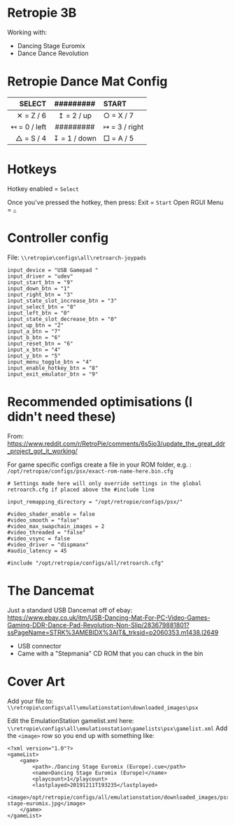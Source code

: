 # Retropie 3B

Working with: 
- Dancing Stage Euromix
- Dance Dance Revolution

# Retropie Dance Mat Config

| SELECT       | #########    | START         |
| -----------: | :----------: | :------------ |
| ✕ = Z / 6    | ↥ = 2 / up   | ○ = X / 7     |
| ↤ = 0 / left | #########    | ↦ = 3 / right |
| △ = S / 4    | ↧ = 1 / down | □ = A / 5     |

# Hotkeys

Hotkey enabled = `Select`

Once you've pressed the hotkey, then press: 
Exit = `Start`
Open RGUI Menu = `△`

# Controller config

File: `\\retropie\configs\all\retroarch-joypads`

```
input_device = "USB Gamepad "
input_driver = "udev"
input_start_btn = "9"
input_down_btn = "1"
input_right_btn = "3"
input_state_slot_increase_btn = "3"
input_select_btn = "8"
input_left_btn = "0"
input_state_slot_decrease_btn = "0"
input_up_btn = "2"
input_a_btn = "7"
input_b_btn = "6"
input_reset_btn = "6"
input_x_btn = "4"
input_y_btn = "5"
input_menu_toggle_btn = "4"
input_enable_hotkey_btn = "8"
input_exit_emulator_btn = "9"
```

# Recommended optimisations (I didn't need these)
From: https://www.reddit.com/r/RetroPie/comments/6s5io3/update_the_great_ddr_project_got_it_working/

For game specific configs create a file in your ROM folder, e.g. : `/opt/retropie/configs/psx/exact-rom-name-here.bin.cfg`

```
# Settings made here will only override settings in the global retroarch.cfg if placed above the #include line

input_remapping_directory = "/opt/retropie/configs/psx/"

#video_shader_enable = false
#video_smooth = "false"
#video_max_swapchain_images = 2
#video_threaded = "false"
#video_vsync = false
#video_driver = "dispmanx"
#audio_latency = 45

#include "/opt/retropie/configs/all/retroarch.cfg"

```

# The Dancemat
Just a standard USB Dancemat off of ebay:
https://www.ebay.co.uk/itm/USB-Dancing-Mat-For-PC-Video-Games-Gaming-DDR-Dance-Pad-Revolution-Non-Slip/283679881801?ssPageName=STRK%3AMEBIDX%3AIT&_trksid=p2060353.m1438.l2649

- USB connector
- Came with a "Stepmania" CD ROM that you can chuck in the bin

# Cover Art
Add your file to: `\\retropie\configs\all\emulationstation\downloaded_images\psx`

Edit the EmulationStation gamelist.xml here: `\\retropie\configs\all\emulationstation\gamelists\psx\gamelist.xml`
Add the `<image>` row so you end up with something like: 

```
<?xml version="1.0"?>
<gameList>
	<game>
		<path>./Dancing Stage Euromix (Europe).cue</path>
		<name>Dancing Stage Euromix (Europe)</name>
		<playcount>1</playcount>
		<lastplayed>20191211T193235</lastplayed>
		<image>/opt/retropie/configs/all/emulationstation/downloaded_images/psx/dancing-stage-euromix.jpg</image>
	</game>
</gameList>
```

